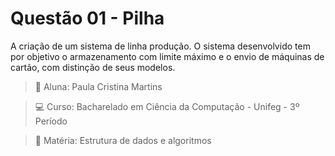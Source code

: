 # Questão 01 - Pilha

A criação de um sistema de linha produção. O sistema desenvolvido tem por objetivo o armazenamento com limite máximo e o envio de máquinas de cartão, com distinção de seus modelos.


> :bust_in_silhouette: Aluna: Paula Cristina Martins

> :computer: Curso: Bacharelado em Ciência da Computação - Unifeg - 3º Período

> :green_book: Matéria: Estrutura de dados e algoritmos
